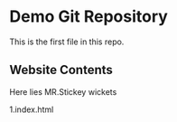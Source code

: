 # Demo Git Repository
This is the first file in this repo.

## Website Contents


Here lies MR.Stickey wickets

1.index.html